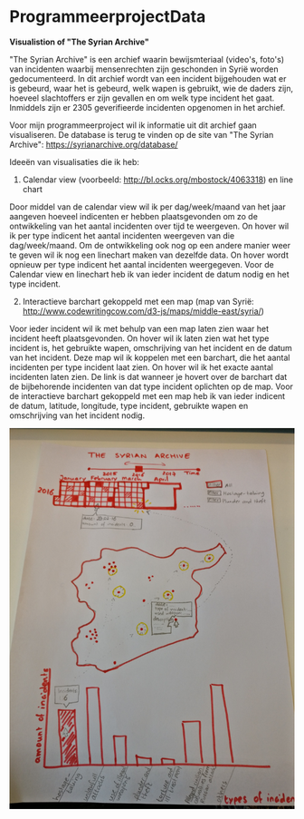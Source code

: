 # ProgrammeerprojectData

**Visualistion of "The Syrian Archive"**

"The Syrian Archive" is een archief waarin bewijsmteriaal (video's, foto's) van incidenten waarbij mensenrechten zijn geschonden in Syrië worden gedocumenteerd.
In dit archief wordt van een incident bijgehouden wat er is gebeurd, waar het is gebeurd, welk wapen is gebruikt, wie de daders zijn, hoeveel slachtoffers
er zijn gevallen en om welk type incident het gaat. Inmiddels zijn er 2305 geverifieerde incidenten opgenomen in het archief.

Voor mijn programmeerproject wil ik informatie uit dit archief gaan visualiseren. De database is terug te vinden op de site van "The Syrian Archive": https://syrianarchive.org/database/

Ideeën van visualisaties die ik heb:

1. Calendar view (voorbeeld: http://bl.ocks.org/mbostock/4063318) en line chart

Door middel van de calendar view wil ik per dag/week/maand van het jaar aangeven hoeveel indicenten er hebben plaatsgevonden om zo de ontwikkeling
van het aantal incidenten over tijd te weergeven. On hover wil ik per type indicent het aantal incidenten weergeven van die dag/week/maand. Om de
ontwikkeling ook nog op een andere manier weer te geven wil ik nog een linechart maken van dezelfde data. On hover wordt opnieuw per type indicent
het aantal incidenten weergegeven. Voor de Calendar view en linechart heb ik van ieder incident de datum nodig en het type incident.

2. Interactieve barchart gekoppeld met een map (map van Syrië: http://www.codewritingcow.com/d3-js/maps/middle-east/syria/)

Voor ieder incident wil ik met behulp van een map laten zien waar het incident heeft plaatsgevonden. On hover wil ik laten zien wat het type incident
is, het gebruikte wapen, omschrijving van het incident en de datum van het incident. Deze map wil ik koppelen met een barchart, die het aantal incidenten
per type incident laat zien. On hover wil ik het exacte aantal incidenten laten zien. De link is dat wanneer je hovert over de barchart dat de bijbehorende
incidenten van dat type incident oplichten op de map. Voor de interactieve barchart gekoppeld met een map heb ik van ieder indicent de datum, latitude,
longitude, type incident, gebruikte wapen en omschrijving van het incident nodig.

![Schets](/images/Schets_technical.jpg)
